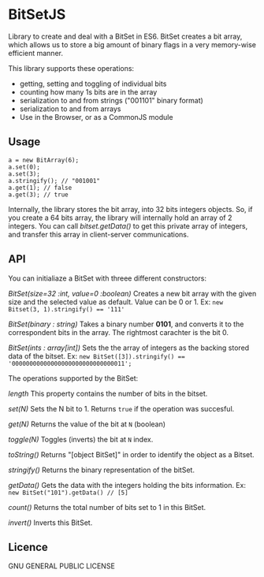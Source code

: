 # BitSetJS
Library to create and deal with a BitSet in ES6.
BitSet creates a bit array, which allows us to store a big amount of binary flags in a very memory-wise efficient manner.

This library supports these operations:

- getting, setting and toggling of individual bits
- counting how many 1s bits are in the array
- serialization to and from strings ("001101" binary format)
- serialization to and from arrays 
- Use in the Browser, or as a CommonJS module

## Usage
```
a = new BitArray(6);
a.set(0);
a.set(3);
a.stringify(); // "001001"
a.get(1); // false
a.get(3); // true
```

Internally, the library stores the bit array, into 32 bits integers objects. So, if you create a 64 bits array, the library will internally hold an array of 2 integers. You can call *bitset.getData()* to get this private array of integers, and transfer this array in client-server communications.

## API

You can initialiaze a BitSet with threee different constructors:

*BitSet(size=32 :int, value=0 :boolean)*
Creates a new bit array with the given size and the selected value as default. Value can be 0 or 1. Ex: 
`new Bitset(3, 1).stringify() == '111'`

*BitSet(binary : string)*
Takes a binary number **0101**, and converts it to the correspondent bits in the array. The rightmost carachter is the bit 0.

*BitSet(ints : array[int])*
Sets the the array of integers as the backing stored data of the bitset. Ex:
`new BitSet([3]).stringify() == '00000000000000000000000000000011';`


The operations supported by the BitSet:

*length*
This property contains the number of bits in the bitset.

*set(N)*
Sets the N bit to 1. Returns `true` if the operation was succesful. 

*get(N)*
Returns the value of the bit at `N` (boolean)

*toggle(N)*
Toggles (inverts) the bit at `N` index. 

*toString()*
Returns "[object BitSet]" in order to identify the object as a Bitset.

*stringify()*
Returns the binary representation of the bitSet.

*getData()*
Gets the data with the integers holding the bits information. Ex: 
`new BitSet("101").getData() // [5]`

*count()*
Returns the total number of bits set to 1 in this BitSet.

*invert()*
Inverts this BitSet.



## Licence

GNU GENERAL PUBLIC LICENSE
